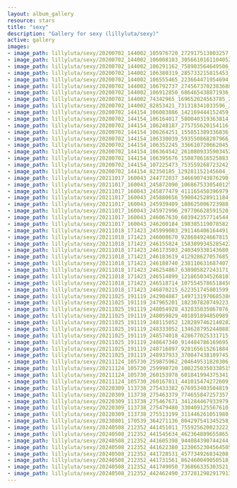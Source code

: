 ```yaml
---
layout: album_gallery
resource: stars
title: "sexy"
description: "Gallery for sexy (lillyluta/sexy)"
active: gallery
images:
- image_path: lillyluta/sexy/20200702_144002_105976720_272917513803257_7918176537331292657_n.jpg
- image_path: lillyluta/sexy/20200702_144002_106008103_3056610161104052_8378553719336300498_n.jpg
- image_path: lillyluta/sexy/20200702_144002_106291162_758903564649506_8906829231048138894_n.jpg
- image_path: lillyluta/sexy/20200702_144002_106380319_285733215815453_1088309074221718731_n.jpg
- image_path: lillyluta/sexy/20200702_144002_106555465_223664471954694_3392747511978810579_n.jpg
- image_path: lillyluta/sexy/20200702_144002_106792737_2745673702383688_5360266704943256000_n.jpg
- image_path: lillyluta/sexy/20200702_144002_106912850_686465438871936_4028805462343561238_n.jpg
- image_path: lillyluta/sexy/20200702_144002_74342965_169652024563785_213331910866155794_n.jpg
- image_path: lillyluta/sexy/20200702_144002_82853421_731318341033596_3913132897359096753_n.jpg
- image_path: lillyluta/sexy/20200702_144154_106083886_142169444152459_605165549829873670_n.jpg
- image_path: lillyluta/sexy/20200702_144154_106164017_580040319363814_1324679882422485340_n.jpg
- image_path: lillyluta/sexy/20200702_144154_106248187_275755620154116_5133508632469362989_n.jpg
- image_path: lillyluta/sexy/20200702_144154_106264251_155851389336836_1292082470908455842_n.jpg
- image_path: lillyluta/sexy/20200702_144154_106330039_593550868207966_2316963783983425352_n.jpg
- image_path: lillyluta/sexy/20200702_144154_106352245_336610720662045_4958639356136461221_n.jpg
- image_path: lillyluta/sexy/20200702_144154_106364542_2610809335903452_8471875201085840599_n.jpg
- image_path: lillyluta/sexy/20200702_144154_106395676_150870616525883_5399345711907501047_n.jpg
- image_path: lillyluta/sexy/20200702_144154_107225473_753559268723242_2082826907256189698_n.jpg
- image_path: lillyluta/sexy/20200702_144154_82350185_129281152145604_1012302514657405439_n.jpg
- image_path: lillyluta/sexy/20211017_160043_244772037_346690743876290_52263404758934342_n.jpg
- image_path: lillyluta/sexy/20211017_160043_245872090_1068675330540125_8912262325752446050_n.jpg
- image_path: lillyluta/sexy/20211017_160043_245877479_411165450396979_5953479540089020138_n.jpg
- image_path: lillyluta/sexy/20211017_160043_245880656_590042528911184_243758413550072871_n.jpg
- image_path: lillyluta/sexy/20211017_160043_245939409_188625006723988_5735006614602357062_n.jpg
- image_path: lillyluta/sexy/20211017_160043_245972996_297706628591520_6773197775385956451_n.jpg
- image_path: lillyluta/sexy/20211017_160043_246067630_603942357714544_7399273991618513157_n.jpg
- image_path: lillyluta/sexy/20211017_160043_246200184_198385119078582_8577805827220401500_n.jpg
- image_path: lillyluta/sexy/20211018_171423_245999003_291146406164491_4883208577975456323_n.jpg
- image_path: lillyluta/sexy/20211018_171423_246008670_928684924667815_1094959216029149448_n.jpg
- image_path: lillyluta/sexy/20211018_171423_246155824_1583899345285422_1025414171052490122_n.jpg
- image_path: lillyluta/sexy/20211018_171423_246173503_240349338143680_5955871174899116696_n.jpg
- image_path: lillyluta/sexy/20211018_171423_246183619_412928627057685_181621329129340470_n.jpg
- image_path: lillyluta/sexy/20211018_171423_246188740_238110631687407_2644712069414849325_n.jpg
- image_path: lillyluta/sexy/20211018_171423_246254867_638905827243171_8993694439869463154_n.jpg
- image_path: lillyluta/sexy/20211018_171423_246514899_1218650345268101_3403443434320831015_n.jpg
- image_path: lillyluta/sexy/20211018_171423_246518714_1075545786518450_7918569326890844255_n.jpg
- image_path: lillyluta/sexy/20211018_171423_246870215_622351745801599_2251081667518353426_n.jpg
- image_path: lillyluta/sexy/20211025_191119_242904887_1497131970685386_331062771874951955_n.jpg
- image_path: lillyluta/sexy/20211025_191119_247965201_182307820749223_898042881681062331_n.jpg
- image_path: lillyluta/sexy/20211025_191119_248054928_432835035067076_5557252549032768349_n.jpg
- image_path: lillyluta/sexy/20211025_191119_248059829_401891894850989_633288653230634842_n.jpg
- image_path: lillyluta/sexy/20211025_191119_248115052_1282897462140282_4223732784439132189_n.jpg
- image_path: lillyluta/sexy/20211025_191119_248333052_1346287952440883_2613625450217304126_n.jpg
- image_path: lillyluta/sexy/20211025_191119_248574018_428677025331715_1852360833338331640_n.jpg
- image_path: lillyluta/sexy/20211025_191119_248647340_914484786169695_3363573963301582145_n.jpg
- image_path: lillyluta/sexy/20211025_191119_248716897_920165615261884_2097406616180726524_n.jpg
- image_path: lillyluta/sexy/20211025_191119_248937933_370847438109745_391947358918208769_n.jpg
- image_path: lillyluta/sexy/20211124_105730_259875962_204649531820306_1385809945486878337_n.jpg
- image_path: lillyluta/sexy/20211124_105730_259990720_1002250350338515_6155440764248062694_n.jpg
- image_path: lillyluta/sexy/20211124_105730_260153978_601841994375341_1294924676417198430_n.jpg
- image_path: lillyluta/sexy/20211124_105730_260167811_441015474272609_1914475610644742560_n.jpg
- image_path: lillyluta/sexy/20220309_113738_275433382_676953403504819_7206819263205564336_n.jpg
- image_path: lillyluta/sexy/20220309_113738_275463379_774655847257357_7999114628550920975_n.jpg
- image_path: lillyluta/sexy/20220309_113738_275467671_341284467933979_8661782037216968261_n.jpg
- image_path: lillyluta/sexy/20220309_113738_275479480_330409125567610_3934299888742148459_n.jpg
- image_path: lillyluta/sexy/20220309_113738_275513199_311446261051980_2292623703341409606_n.jpg
- image_path: lillyluta/sexy/20230801_170539_364271136_804297541345258_5782287828824389922_n.jpg
- image_path: lillyluta/sexy/20240508_212352_441451011_755925620023222_3543687862565801770_n.jpg
- image_path: lillyluta/sexy/20240508_212352_441545634_462364889655865_2395454888295996208_n.jpg
- image_path: lillyluta/sexy/20240508_212352_441605398_944084390744244_7569775398788424452_n.jpg
- image_path: lillyluta/sexy/20240508_212352_441622380_1230652304564505_2399817629287086933_n.jpg
- image_path: lillyluta/sexy/20240508_212352_441728531_457734926834208_129506750032480804_n.jpg
- image_path: lillyluta/sexy/20240508_212352_441731561_862460049050518_5960187102334870034_n.jpg
- image_path: lillyluta/sexy/20240508_212352_441749050_736866335303521_8695772690013226247_n.jpg
- image_path: lillyluta/sexy/20240508_212352_442462490_2372812982917913_4943947730269418212_n.jpg
---
```

